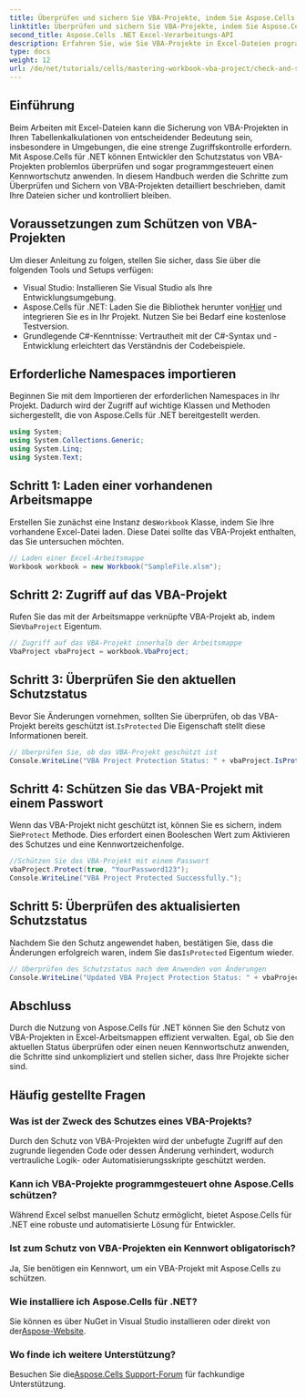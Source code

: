 ```yaml
---
title: Überprüfen und sichern Sie VBA-Projekte, indem Sie Aspose.Cells verwenden
linktitle: Überprüfen und sichern Sie VBA-Projekte, indem Sie Aspose.Cells verwenden
second_title: Aspose.Cells .NET Excel-Verarbeitungs-API
description: Erfahren Sie, wie Sie VBA-Projekte in Excel-Dateien programmgesteuert mit Aspose.Cells für .NET prüfen und schützen. Schritt-für-Schritt-Anleitung mit vollständigen Codebeispielen.
type: docs
weight: 12
url: /de/net/tutorials/cells/mastering-workbook-vba-project/check-and-secure-vba-projects-is-protected/
---
```

## Einführung

Beim Arbeiten mit Excel-Dateien kann die Sicherung von VBA-Projekten in Ihren Tabellenkalkulationen von entscheidender Bedeutung sein, insbesondere in Umgebungen, die eine strenge Zugriffskontrolle erfordern. Mit Aspose.Cells für .NET können Entwickler den Schutzstatus von VBA-Projekten problemlos überprüfen und sogar programmgesteuert einen Kennwortschutz anwenden. In diesem Handbuch werden die Schritte zum Überprüfen und Sichern von VBA-Projekten detailliert beschrieben, damit Ihre Dateien sicher und kontrolliert bleiben.

## Voraussetzungen zum Schützen von VBA-Projekten

Um dieser Anleitung zu folgen, stellen Sie sicher, dass Sie über die folgenden Tools und Setups verfügen:

- Visual Studio: Installieren Sie Visual Studio als Ihre Entwicklungsumgebung.
-  Aspose.Cells für .NET: Laden Sie die Bibliothek herunter von[Hier](https://releases.aspose.com/cells/net/) und integrieren Sie es in Ihr Projekt. Nutzen Sie bei Bedarf eine kostenlose Testversion.
- Grundlegende C#-Kenntnisse: Vertrautheit mit der C#-Syntax und -Entwicklung erleichtert das Verständnis der Codebeispiele.

## Erforderliche Namespaces importieren

Beginnen Sie mit dem Importieren der erforderlichen Namespaces in Ihr Projekt. Dadurch wird der Zugriff auf wichtige Klassen und Methoden sichergestellt, die von Aspose.Cells für .NET bereitgestellt werden.

```csharp
using System;
using System.Collections.Generic;
using System.Linq;
using System.Text;
```

## Schritt 1: Laden einer vorhandenen Arbeitsmappe

 Erstellen Sie zunächst eine Instanz des`Workbook` Klasse, indem Sie Ihre vorhandene Excel-Datei laden. Diese Datei sollte das VBA-Projekt enthalten, das Sie untersuchen möchten.

```csharp
// Laden einer Excel-Arbeitsmappe
Workbook workbook = new Workbook("SampleFile.xlsm");
```

## Schritt 2: Zugriff auf das VBA-Projekt

 Rufen Sie das mit der Arbeitsmappe verknüpfte VBA-Projekt ab, indem Sie`VbaProject` Eigentum.

```csharp
// Zugriff auf das VBA-Projekt innerhalb der Arbeitsmappe
VbaProject vbaProject = workbook.VbaProject;
```

## Schritt 3: Überprüfen Sie den aktuellen Schutzstatus

 Bevor Sie Änderungen vornehmen, sollten Sie überprüfen, ob das VBA-Projekt bereits geschützt ist.`IsProtected` Die Eigenschaft stellt diese Informationen bereit.

```csharp
// Überprüfen Sie, ob das VBA-Projekt geschützt ist
Console.WriteLine("VBA Project Protection Status: " + vbaProject.IsProtected);
```

## Schritt 4: Schützen Sie das VBA-Projekt mit einem Passwort

 Wenn das VBA-Projekt nicht geschützt ist, können Sie es sichern, indem Sie`Protect` Methode. Dies erfordert einen Booleschen Wert zum Aktivieren des Schutzes und eine Kennwortzeichenfolge.

```csharp
//Schützen Sie das VBA-Projekt mit einem Passwort
vbaProject.Protect(true, "YourPassword123");
Console.WriteLine("VBA Project Protected Successfully.");
```

## Schritt 5: Überprüfen des aktualisierten Schutzstatus

 Nachdem Sie den Schutz angewendet haben, bestätigen Sie, dass die Änderungen erfolgreich waren, indem Sie das`IsProtected` Eigentum wieder.

```csharp
// Überprüfen des Schutzstatus nach dem Anwenden von Änderungen
Console.WriteLine("Updated VBA Project Protection Status: " + vbaProject.IsProtected);
```

## Abschluss

Durch die Nutzung von Aspose.Cells für .NET können Sie den Schutz von VBA-Projekten in Excel-Arbeitsmappen effizient verwalten. Egal, ob Sie den aktuellen Status überprüfen oder einen neuen Kennwortschutz anwenden, die Schritte sind unkompliziert und stellen sicher, dass Ihre Projekte sicher sind.

## Häufig gestellte Fragen

### Was ist der Zweck des Schutzes eines VBA-Projekts?
Durch den Schutz von VBA-Projekten wird der unbefugte Zugriff auf den zugrunde liegenden Code oder dessen Änderung verhindert, wodurch vertrauliche Logik- oder Automatisierungsskripte geschützt werden.

### Kann ich VBA-Projekte programmgesteuert ohne Aspose.Cells schützen?
Während Excel selbst manuellen Schutz ermöglicht, bietet Aspose.Cells für .NET eine robuste und automatisierte Lösung für Entwickler.

### Ist zum Schutz von VBA-Projekten ein Kennwort obligatorisch?
Ja, Sie benötigen ein Kennwort, um ein VBA-Projekt mit Aspose.Cells zu schützen.

### Wie installiere ich Aspose.Cells für .NET?
 Sie können es über NuGet in Visual Studio installieren oder direkt von der[Aspose-Website](https://releases.aspose.com/cells/net/).

### Wo finde ich weitere Unterstützung?
 Besuchen Sie die[Aspose.Cells Support-Forum](https://forum.aspose.com/c/cells/9) für fachkundige Unterstützung.